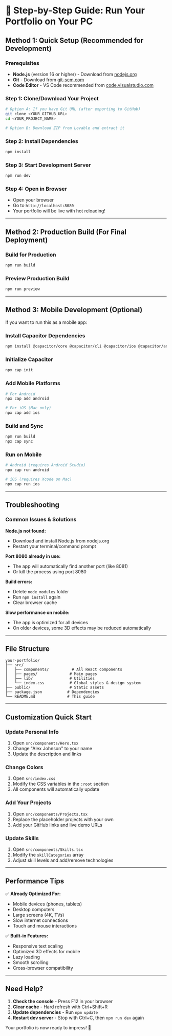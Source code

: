# 🚀 Step-by-Step Guide: Run Your Portfolio on Your PC

## Method 1: Quick Setup (Recommended for Development)

### Prerequisites
- **Node.js** (version 16 or higher) - Download from [nodejs.org](https://nodejs.org/)
- **Git** - Download from [git-scm.com](https://git-scm.com/)
- **Code Editor** - VS Code recommended from [code.visualstudio.com](https://code.visualstudio.com/)

### Step 1: Clone/Download Your Project
```bash
# Option A: If you have Git URL (after exporting to GitHub)
git clone <YOUR_GITHUB_URL>
cd <YOUR_PROJECT_NAME>

# Option B: Download ZIP from Lovable and extract it
```

### Step 2: Install Dependencies
```bash
npm install
```

### Step 3: Start Development Server
```bash
npm run dev
```

### Step 4: Open in Browser
- Open your browser
- Go to `http://localhost:8080`
- Your portfolio will be live with hot reloading!

---

## Method 2: Production Build (For Final Deployment)

### Build for Production
```bash
npm run build
```

### Preview Production Build
```bash
npm run preview
```

---

## Method 3: Mobile Development (Optional)

If you want to run this as a mobile app:

### Install Capacitor Dependencies
```bash
npm install @capacitor/core @capacitor/cli @capacitor/ios @capacitor/android
```

### Initialize Capacitor
```bash
npx cap init
```

### Add Mobile Platforms
```bash
# For Android
npx cap add android

# For iOS (Mac only)
npx cap add ios
```

### Build and Sync
```bash
npm run build
npx cap sync
```

### Run on Mobile
```bash
# Android (requires Android Studio)
npx cap run android

# iOS (requires Xcode on Mac)
npx cap run ios
```

---

## Troubleshooting

### Common Issues & Solutions

**Node.js not found:**
- Download and install Node.js from nodejs.org
- Restart your terminal/command prompt

**Port 8080 already in use:**
- The app will automatically find another port (like 8081)
- Or kill the process using port 8080

**Build errors:**
- Delete `node_modules` folder
- Run `npm install` again
- Clear browser cache

**Slow performance on mobile:**
- The app is optimized for all devices
- On older devices, some 3D effects may be reduced automatically

---

## File Structure
```
your-portfolio/
├── src/
│   ├── components/          # All React components
│   ├── pages/              # Main pages
│   ├── lib/                # Utilities
│   └── index.css           # Global styles & design system
├── public/                 # Static assets
├── package.json           # Dependencies
└── README.md              # This guide
```

---

## Customization Quick Start

### Update Personal Info
1. Open `src/components/Hero.tsx`
2. Change "Alex Johnson" to your name
3. Update the description and links

### Change Colors
1. Open `src/index.css`
2. Modify the CSS variables in the `:root` section
3. All components will automatically update

### Add Your Projects
1. Open `src/components/Projects.tsx`
2. Replace the placeholder projects with your own
3. Add your GitHub links and live demo URLs

### Update Skills
1. Open `src/components/Skills.tsx`
2. Modify the `skillCategories` array
3. Adjust skill levels and add/remove technologies

---

## Performance Tips

✅ **Already Optimized For:**
- Mobile devices (phones, tablets)
- Desktop computers
- Large screens (4K, TVs)
- Slow internet connections
- Touch and mouse interactions

✅ **Built-in Features:**
- Responsive text scaling
- Optimized 3D effects for mobile
- Lazy loading
- Smooth scrolling
- Cross-browser compatibility

---

## Need Help?

1. **Check the console** - Press F12 in your browser
2. **Clear cache** - Hard refresh with Ctrl+Shift+R
3. **Update dependencies** - Run `npm update`
4. **Restart dev server** - Stop with Ctrl+C, then `npm run dev` again

Your portfolio is now ready to impress! 🎯